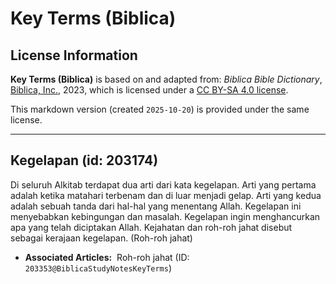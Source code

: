 # Key Terms (Biblica)

## License Information

**Key Terms (Biblica)** is based on and adapted from: _Biblica Bible Dictionary_, [Biblica, Inc.](https://www.biblica.com/), 2023, which is licensed under a [CC BY-SA 4.0 license](https://creativecommons.org/licenses/by-sa/4.0/legalcode.en).

This markdown version (created `2025-10-20`) is provided under the same license.



--------------------------------

## Kegelapan (id: 203174)

Di seluruh Alkitab terdapat dua arti dari kata kegelapan. Arti yang pertama adalah ketika matahari terbenam dan di luar menjadi gelap. Arti yang kedua adalah sebuah tanda dari hal\-hal yang menentang Allah. Kegelapan ini menyebabkan kebingungan dan masalah. Kegelapan ingin menghancurkan apa yang telah diciptakan Allah. Kejahatan dan roh\-roh jahat disebut sebagai kerajaan kegelapan. (Roh\-roh jahat) 

* **Associated Articles:**  Roh-roh jahat (ID: `203353@BiblicaStudyNotesKeyTerms`)


